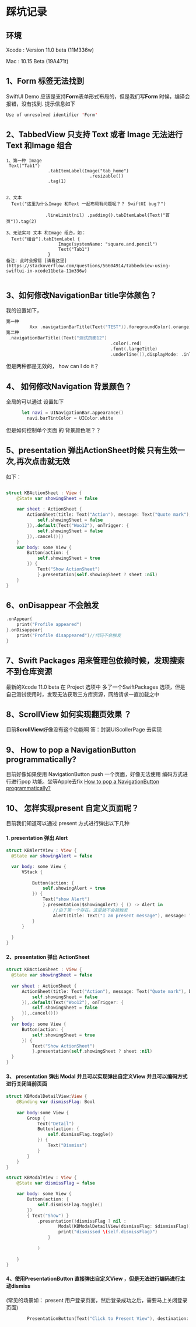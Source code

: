 # 踩坑记录

## 环境

Xcode : Version 11.0 beta (11M336w)

Mac : 10.15 Beta (19A471t)

 

## 1、Form 标签无法找到

 SwiftUI Demo 应该是支持**Form**表单形式布局的，但是我们写**Form** 时候，编译会报错，没有找到.
提示信息如下

``` Swift
Use of unresolved identifier 'Form'
```

## 2、TabbedView 只支持 Text 或者 Image 无法进行 Text 和Image 组合

``` SWiftUI 
1、第一种 Image
 Text("Tab1")
                .tabItemLabel(Image("tab_home")
                                .resizable())
                .tag(1)


2、文本
  Text("这里为什么Image 和Text 一起布局有问题呢？？ SwiftUI bug？")
               
               .lineLimit(nil) .padding().tabItemLabel(Text("首页")).tag(2)

3、无法实习 文本 和Image 组合，如：
  Text("组合").tabItemLabel {
                    Image(systemName: "square.and.pencil")
                    Text("Tab1")
                }
备注: 此时会报错 [请看这里](https://stackoverflow.com/questions/56604914/tabbedview-using-swiftui-in-xcode11beta-11m336w)


```

## 3、如何修改NavigationBar title字体颜色？

我的设置如下，
``` Swift 
第一种
         Xxx .navigationBarTitle(Text("TEST")).foregroundColor(.orange)
第二种
 .navigationBarTitle((Text("测试页面12")
                                        .color(.red)
                                        .font(.largeTitle)
                                        .underline()),displayMode: .inline)

```
但是两种都是无效的， how can I do it？

## 4、 如何修改Navigation 背景颜色？

全局的可以通过 设置如下
``` Swift
      let navi = UINavigationBar.appearance()
        navi.barTintColor = UIColor.white

```

但是如何控制单个页面 的 背景颜色呢？？

## 5、presentation 弹出ActionSheet时候 只有生效一次,再次点击就无效


如下：

``` Swift

struct KBActionSheet : View {
    @State var showingSheet = false
    
    var sheet : ActionSheet {
        ActionSheet(title: Text("Action"), message: Text("Quote mark"), buttons: [.default(Text("Woo"), onTrigger: {
            self.showingSheet = false
        }),.default(Text("Woo12"), onTrigger: {
            self.showingSheet = false
        }),.cancel()])
    }
    var body: some View {
        Button(action: {
            self.showingSheet = true
        }) {
            Text("Show ActionSheet")
            }.presentation(self.showingSheet ? sheet :nil)
    }
}

```


## 6、onDisappear 不会触发

``` Swift 
.onAppear{
    print("Profile appeared")
}.onDisappear{
    print("Profile disappeared")//代码不会触发
}
```

## 7、Swift Packages 用来管理包依赖时候，发现搜索不到仓库资源
最新的Xcode 11.0 beta 在 Project 选项中 多了一个SwiftPackages 选项，但是自己测试使用时，发现无法获取三方库资源，网络请求一直加载之中

## 8、ScrollView 如何实现翻页效果 ？
目前**ScrollView**好像没有这个功能啊 
答：封装UIScollerPage 去实现

## 9、 How to pop a NavigationButton programmatically?
目前好像如果使用 NavigationButton push 一个页面，好像无法使用 编码方式进行进行pop 功能。坐等Apple去fix
[How to pop a NavigationButton programmatically?](https://forums.developer.apple.com/thread/117585)

## 10、 怎样实现present 自定义页面呢？
目前我们知道可以通过 present 方式进行弹出以下几种

 ####  1. presentation 弹出 Alert
  ``` swift 
  struct KBAlertView : View {
    @State var showingAlert = false

    var body: some View {
        VStack {
            
            Button(action: {
                self.showingAlert = true
            }) {
                Text("show Alert")
                }.presentation($showingAlert) { () -> Alert in
                    //由于第一个存在。这里就不会被触发
                    Alert(title: Text("I am present message"), message: Text("wear sunscreen"), primaryButton: .default(Text("Got it!")),secondaryButton: .cancel())
            }
        }
        
    }
}
  ``` 


  #### 2、presentation 弹出 ActionSheet 

  ``` swift 
  struct KBActionSheet : View {
    @State var showingSheet = false
    
    var sheet : ActionSheet {
        ActionSheet(title: Text("Action"), message: Text("Quote mark"), buttons: [.default(Text("Woo"), onTrigger: {
            self.showingSheet = false
        }),.default(Text("Woo12"), onTrigger: {
            self.showingSheet = false
        }),.cancel()])
    }
    var body: some View {
        Button(action: {
            self.showingSheet = true
        }) {
            Text("Show ActionSheet")
            }.presentation(self.showingSheet ? sheet :nil)
    }
}
```

#### 3、 presentation 弹出 Modal 并且可以实现弹出自定义View 并且可以编码方式进行关闭当前页面

``` swift 
struct KBModalDetailView:View {
    @Binding var dismissFlag: Bool
    
    var body:some View {
        Group {
            Text("Detail")
            Button(action: {
                self.dismissFlag.toggle()
            }) {
                Text("Dismiss")
            }
        }
    }
}

struct KBModalView : View {
    @State var dismissFlag = false

    var body: some View {
        Button(action: {
            self.dismissFlag.toggle()
        })
        { Text("Show") }
            .presentation(!dismissFlag ? nil :
                    Modal(KBModalDetailView(dismissFlag: $dismissFlag)) {
                    print("dismissed \(self.dismissFlag)")
                }
               
            )
        
    }
}
```

#### 4、使用PresentationButton 直接弹出自定义View ，但是无法进行编码进行主动dismiss
(常见的场景如： present  用户登录页面，然后登录成功之后，需要马上关闭登录页面)

``` swift 
        PresentationButton(Text("Click to Present View"), destination: KBPresentViewDetail())

```






